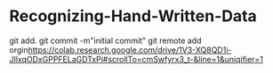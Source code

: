 # Recognizing-Hand-Written-Data
git add.
git commit -m"initial commit"
git remote add orgin<https://colab.research.google.com/drive/1V3-XQ8QD1i-JIlxqODxGPPFELaGDTxPi#scrollTo=cmSwfyrx3_t-&line=1&uniqifier=1>
